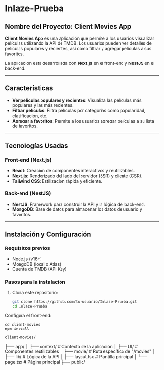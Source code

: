# Inlaze-Prueba
## Nombre del Proyecto: Client Movies App

**Client Movies App** es una aplicación que permite a los usuarios visualizar películas utilizando la API de TMDB. Los usuarios pueden ver detalles de películas populares y recientes, así como filtrar y agregar películas a sus favoritos.

La aplicación está desarrollada con **Next.js** en el front-end y **NestJS** en el back-end.

---

## Características

- **Ver películas populares y recientes**: Visualiza las películas más populares y las más recientes.
- **Filtrar películas**: Filtra películas por categorías como popularidad, clasificación, etc.
- **Agregar a favoritos**: Permite a los usuarios agregar películas a su lista de favoritos.

---

## Tecnologías Usadas

### Front-end (Next.js)
- **React**: Creación de componentes interactivos y reutilizables.
- **Next.js**: Renderizado del lado del servidor (SSR) y cliente (CSR).
- **Tailwind CSS**: Estilización rápida y eficiente.

### Back-end (NestJS)
- **NestJS**: Framework para construir la API y la lógica del back-end.
- **MongoDB**: Base de datos para almacenar los datos de usuario y favoritos.

---

## Instalación y Configuración

### Requisitos previos
- Node.js (v16+)
- MongoDB (local o Atlas)
- Cuenta de TMDB (API Key)

### Pasos para la instalación

1. Clona este repositorio:
   ```bash
   git clone https://github.com/tu-usuario/Inlaze-Prueba.git
   cd Inlaze-Prueba


Configura el front-end:

    cd client-movies    
    npm install

    client-movies/
├── app/
│   ├── context/        # Contexto de la aplicación
│   ├── UI/             # Componentes reutilizables
│   ├── movie/          # Ruta específica de "/movies"
│   ├── lib/            # Lógica de la API
│   ├── layout.tsx      # Plantilla principal
│   └── page.tsx        # Página principal
├── public/  